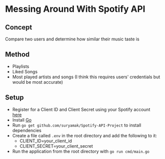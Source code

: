 # Messing Around With Spotify API

## Concept
  Compare two users and determine how similar their music taste is
 
## Method
  - Playlists
  - Liked Songs
  - Most played artists and songs (I think this requires users' credentials but would be most accurate)

## Setup
  - Register for a Client ID and Client Secret using your Spotify account [here](https://developer.spotify.com/dashboard/login)
  - Install [Go](https://golang.org/dl/)
  - Run ```go get github.com/suryamak/Spotify-API-Project``` to install dependencies
  - Create a file called ```.env``` in the root directory and add the following to it:
    - CLIENT_ID=your_client_id
    - CLIENT_SECRET=your_client_secret
  - Run the application from the root directory with ```go run cmd/main.go```
